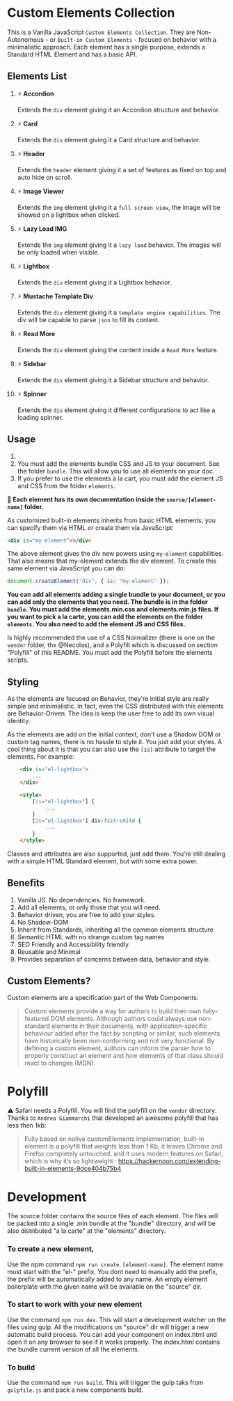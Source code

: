 # Custom Elements Collection

This is a Vanilla JavaScript `Custom Elements Collection`. They are Non-Autonomous - or `Built-in Custom Elements` - focused on behavior with a minimalistic approach. Each element has a single purpose, extends a Standard HTML Element and has a basic API.

## Elements List

01. :zap: **Accordion**

	Extends the `div` element giving it an Accordion structure and behavior.

02. :zap: **Card**

	Extends the `div` element giving it a Card structure and behavior.

03. :zap: **Header**

	Extends the `header` element giving it a set of features as fixed on top and auto hide on scroll.

04. :zap: **Image Viewer**

	Extends the `img` element giving it a `full screen view`, the image will be showed on a lightbox when clicked.

05. :zap: **Lazy Load IMG**

	Extends the `img` element giving it a `lazy load` behavior. The images will be only loaded when visible.

06. :zap: **Lightbox**

	Extends the `div` element giving it a Lightbox behavior.

07. :zap: **Mustache Template Div**

	Extends the `div` element giving it a `template engine capabilities`. The div will be capable to parse `json` to fill its content.

08. :zap: **Read More**

	Extends the `div` element giving the content inside a `Read More` feature.

09. :zap: **Sidebar**

	Extends the `div` element giving it a Sidebar structure and behavior.

10. :zap: **Spinner**

	Extends the `div` element giving it different configurations to act like a loading spinner.

## Usage

1. 
2. You must add the elements bundle CSS and JS to your document. See the folder `bundle`. This will allow you to use all elements on your doc.
3. If you prefer to use the elements à la cart, you must add the element JS and CSS from the folder `elements`.

**:book: Each element has its own documentation inside the `source/[element-name]` folder.**

As customized built-in elements inherits from basic HTML elements, you can specify them via HTML or create them via JavaScript:

```html
<div is="my-element"></div>
```

The above element gives the div new powers using `my-element` capabilities. That also means that my-element extends the div element. To create this same element via JavaScript you can do:

```javascript
document.createElement("div", { is: "my-element" });
```

**You can add all elements adding a single bundle to your document, or you can add only the elements that you need. The bundle is in the folder `bundle`. You must add the elements.min.css and elements.min.js files. If you want to pick a la carte, you can add the elements on the folder `elements`. You also need to add the element JS and CSS files.**

Is highly recommended the use of a CSS Normalizer (there is one on the `vendor` folder, thx @Necolas), and a Polyfill which is discussed on section "Polyfill" of this README. You must add the Polyfill before the elements scripts.

## Styling

As the elements are focused on Behavior, they're initial style are really simple and minimalistic. In fact, even the CSS distributed with this elements are Behavior-Driven. The idea is keep the user free to add its own visual identity.

As the elements are add on the initial context, don't use a Shadow DOM or custom tag names, there is no hassle to style it. You just add your styles. A cool thing about it is that you can also use the `[is]` attribute to target the elements. For example:

```html
	<div is="el-lightbox">
		...
	</div>

	<style>
		[is="el-lightbox"] {
			...
		}
		[is="el-lightbox"] div:fist-child {
			...
		}
	</style>
```

Classes and attributes are also supported, just add them. You're still dealing with a simple HTML Standard element, but with some extra power.

## Benefits

1. Vanilla JS. No dependencies. No framework.
2. Add all elements, or only those that you will need.
3. Behavior driven, you are free to add your styles.
4. No Shadow-DOM
5. Inherit from Standards, inheriting all the common elements structure
6. Semantic HTML with no strange custom tag names
7. SEO Friendly and Accessibility friendly
8. Reusable and Minimal
9. Provides separation of concerns between data, behavior and style.

## Custom Elements?

Custom elements are a specification part of the Web Components:

> Custom elements provide a way for authors to build their own fully-featured DOM elements. Although authors could always use non-standard elements in their documents, with application-specific behaviour added after the fact by scripting or similar, such elements have historically been non-conforming and not very functional. By defining a custom element, authors can inform the parser how to properly construct an element and how elements of that class should react to changes (MDN).

# Polyfill

:warning: Safari needs a Polyfill. You will find the polyfill on the `vendor` directory.
Thanks to `Andrea Giammarchi` that developed an awesome polyfill that has less then 1kb:

> Fully based on native customElements implementation, built-in element is a polyfill that weights less than 1 Kb, it leaves Chrome and Firefox completely untouched, and it uses modern features on Safari, which is why it’s so lightweight : https://hackernoon.com/extending-built-in-elements-9dce404b75b4

# Development

The source folder contains the source files of each element. The files will be packed into a single .min bundle at the "bundle" directory, and will be also distributed "a la carte" at the "elements" directory.

### To create a new element,

Use the npm command `npm run create [element-name]`. The element name must start with the "el-" prefix. You dont need to manually add the prefix, the prefix will be automatically added to any name. An empty element boilerplate with the given name will be available on the "source" dir.

### To start to work with your new element

Use the command `npm run dev`. This will start a development watcher on the  files using gulp. All the modifications on "source" dir will trigger a new  automatic build process. You can add your component on index.html and open it on any browser to see if it works properly. The index.html contains the bundle current version of all the elements.

### To build

Use the command `npm run build`. This will trigger the gulp taks from `gulpfile.js` and pack a new components build.